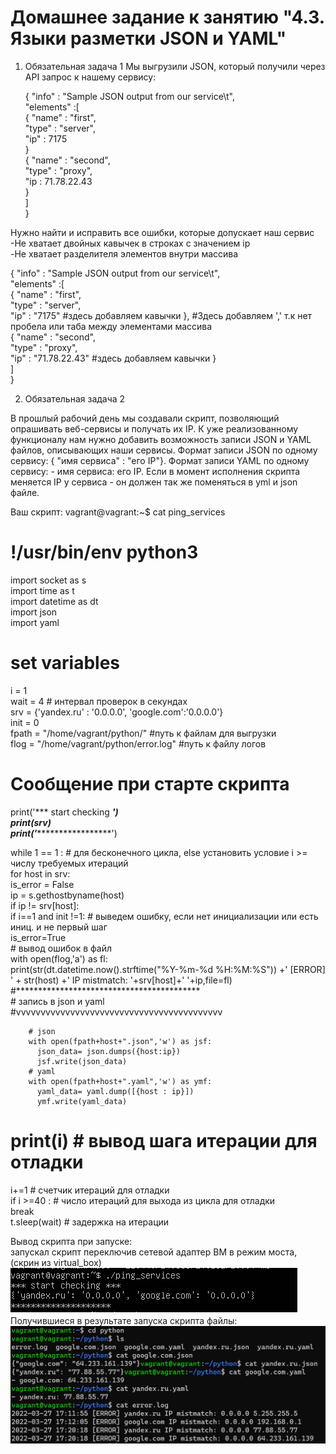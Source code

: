 # Домашнее задание к занятию "4.3. Языки разметки JSON и YAML"
1. Обязательная задача 1
Мы выгрузили JSON, который получили через API запрос к нашему сервису:

    { "info" : "Sample JSON output from our service\t",  
        "elements" :[  
            { "name" : "first",  
            "type" : "server",  
            "ip" : 7175   
            }  
            { "name" : "second",  
            "type" : "proxy",  
            "ip : 71.78.22.43  
            }  
        ]  
    }  

Нужно найти и исправить все ошибки, которые допускает наш сервис  
-Не хватает двойных кавычек в строках с значением ip  
-Не хватает разделителя элементов внутри массива  

{ "info" : "Sample JSON output from our service\t",  
        "elements" :[  
            { "name" : "first",  
            "type" : "server",  
            "ip" : "7175"         #здесь добавляем кавычки
            },                    #Здесь добавляем ',' т.к нет пробела или таба между элементами массива  
            { "name" : "second",  
            "type" : "proxy",  
            "ip" : "71.78.22.43"  #здесь добавляем кавычки
            }  
        ]  
    }  

2. Обязательная задача 2

В прошлый рабочий день мы создавали скрипт, позволяющий опрашивать веб-сервисы и получать их IP. К уже реализованному функционалу нам нужно добавить возможность записи JSON и YAML файлов, описывающих наши сервисы. Формат записи JSON по одному сервису: { "имя сервиса" : "его IP"}. Формат записи YAML по одному сервису: - имя сервиса: его IP. Если в момент исполнения скрипта меняется IP у сервиса - он должен так же поменяться в yml и json файле.  

Ваш скрипт:
vagrant@vagrant:~$ cat ping_services  
# !/usr/bin/env python3  

import socket as s  
import time as t  
import datetime as dt  
import json  
import yaml  

# set variables   

i     = 1  
wait  = 4 # интервал проверок в секундах  
srv   = {'yandex.ru' : '0.0.0.0', 'google.com':'0.0.0.0'}  
init  = 0  
fpath = "/home/vagrant/python/" #путь к файлам для выгрузки  
flog  = "/home/vagrant/python/error.log" #путь к файлу логов  

# Сообщение при старте скрипта
print('*** start checking ***')  
print(srv)  
print('********************')  

while 1 == 1 : # для бесконечного цикла, else  установить условие i >= числу требуемых итераций  
  for host in srv:  
    is_error = False  
    ip = s.gethostbyname(host)  
    if ip != srv[host]:  
      if i==1 and init !=1: # выведем ошибку, если нет инициализации или есть иниц. и не первый шаг  
        is_error=True  
        # вывод ошибок в файл  
        with open(flog,'a') as fl:  
          print(str(dt.datetime.now().strftime("%Y-%m-%d %H:%M:%S")) +' [ERROR] ' + str(host) +' IP mistmatch: '+srv[host]+' '+ip,file=fl)  
        #******************************************  
        # запись в json и yaml  
        #vvvvvvvvvvvvvvvvvvvvvvvvvvvvvvvvvvvvvvvvvv  

        # json  
        with open(fpath+host+".json",'w') as jsf:  
          json_data= json.dumps({host:ip})  
          jsf.write(json_data)  
        # yaml  
        with open(fpath+host+".yaml",'w') as ymf:  
          yaml_data= yaml.dump([{host : ip}])  
          ymf.write(yaml_data)  

  # print(i) # вывод шага итерации для отладки  
  i+=1 # счетчик итераций для отладки   
  if i >=40 : # число итераций для выхода из цикла для отладки  
    break  
  t.sleep(wait) # задержка на итерации    

Вывод скрипта при запуске:  
запускал скрипт переключив сетевой адаптер ВМ в режим моста, (скрин из virtual_box)  
![img.png](img.png)
Получившиеся в результате запуска скрипта файлы:
![img_1.png](img_1.png)
